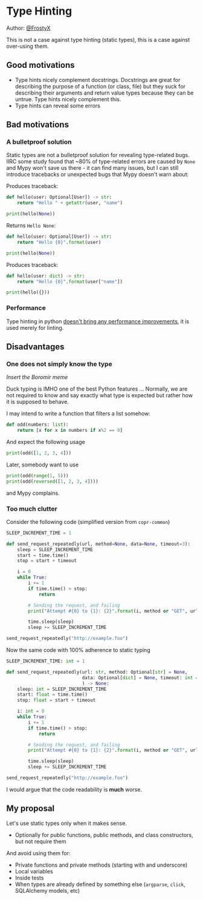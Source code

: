 # Type Hinting

Author: [@FrostyX](https://github.com/frostyx)

This is not a case against type hinting (static types), this is a case
against over-using them.

## Good motivations

- Type hints nicely complement docstrings. Docstrings are great for
  describing the purpose of a function (or class, file) but they suck
  for describing their arguments and return value types because they
  can be untrue. Type hints nicely complement this.
- Type hints can reveal some errors


## Bad motivations

### A bulletproof solution

Static types are not a bulletproof solution for revealing type-related
bugs. IIRC some study found that ~80% of type-related errors are
caused by `None` and Mypy won't save us there - it can find many
issues, but I can still introduce tracebacks or unexpected bugs that
Mypy doesn't warn about:

Produces traceback:

```python
def hello(user: Optional[User]) -> str:
    return "Hello " + getattr(user, "name")

print(hello(None))
```

Returns `Hello None`:

```python
def hello(user: Optional[User]) -> str:
    return "Hello {0}".format(user)

print(hello(None))
```

Produces traceback:

```python
def hello(user: dict) -> str:
    return "Hello {0}".format(user["name"])

print(hello({}))
```

### Performance

Type hinting in python
[doesn't bring any performance improvements][mypy-performance],
it is used merely for linting.


## Disadvantages

### One does not simply know the type

_Insert the Boromir meme_

Duck typing is IMHO one of the best Python features ...
Normally, we are not required to know and say exactly what type is
expected but rather how it is supposed to behave.

I may intend to write a function that filters a list somehow:

```python
def odd(numbers: list):
    return [x for x in numbers if x%2 == 0]
```

And expect the following usage

```python
print(odd([1, 2, 3, 4]))
```

Later, somebody want to use

```python
print(odd(range(1, 5)))
print(odd(reversed([1, 2, 3, 4])))
```

and Mypy complains.


### Too much clutter

Consider the following code (simplified version from `copr-common`)

```python
SLEEP_INCREMENT_TIME = 1

def send_request_repeatedly(url, method=None, data=None, timeout=3):
    sleep = SLEEP_INCREMENT_TIME
    start = time.time()
    stop = start + timeout

    i = 0
    while True:
        i += 1
        if time.time() > stop:
            return

        # Sending the request, and failing
        print("Attempt #{0} to {1}: {2}".format(i, method or "GET", url))

        time.sleep(sleep)
        sleep += SLEEP_INCREMENT_TIME

send_request_repeatedly("http://example.foo")
```

Now the same code with 100% adherence to static typing

```python
SLEEP_INCREMENT_TIME: int = 1

def send_request_repeatedly(url: str, method: Optional[str] = None,
                            data: Optional[dict] = None, timeout: int = 3,
                            ) -> None:
    sleep: int = SLEEP_INCREMENT_TIME
    start: float = time.time()
    stop: float = start + timeout

    i: int = 0
    while True:
        i += 1
        if time.time() > stop:
            return

        # Sending the request, and failing
        print("Attempt #{0} to {1}: {2}".format(i, method or "GET", url))

        time.sleep(sleep)
        sleep += SLEEP_INCREMENT_TIME

send_request_repeatedly("http://example.foo")
```

I would argue that the code readability is **much** worse.


## My proposal

Let's use static types only when it makes sense.

- Optionally for public functions, public methods, and class
  constructors, but not require them

And avoid using them for:

- Private functions and private methods (starting with and underscore)
- Local variables
- Inside tests
- When types are already defined by something else (`argparse`,
  `click`, SQLAlchemy models, etc)




[mypy-performance]: https://mypy.readthedocs.io/en/stable/faq.html#will-static-typing-make-my-programs-run-faster
